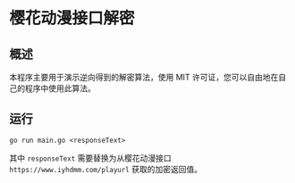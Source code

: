 # 樱花动漫接口解密

## 概述

本程序主要用于演示逆向得到的解密算法，使用 MIT 许可证，您可以自由地在自己的程序中使用此算法。

## 运行

`go run main.go <responseText>`

其中 `responseText` 需要替换为从樱花动漫接口 `https://www.iyhdmm.com/playurl` 获取的加密返回值。

